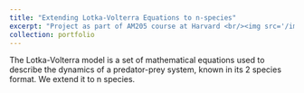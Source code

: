 ```yaml
---
title: "Extending Lotka-Volterra Equations to n-species"
excerpt: "Project as part of AM205 course at Harvard <br/><img src='/images/LV.png'>"
collection: portfolio
---
```


The Lotka-Volterra model is a set of mathematical equations used to describe the dynamics of a predator-prey system, known in its 2 species format. We extend it to n species.